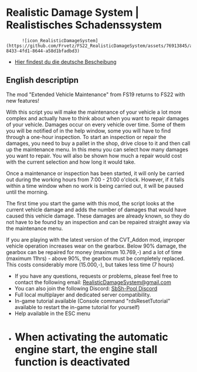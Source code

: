 # Realistic Damage System | Realistisches Schadenssystem
          ![icon_RealisticDamageSystem](https://github.com/Frvetz/FS22_RealisticDamageSystem/assets/76913845/a1c7d307-8433-4fd1-8644-a58d1bfadbd3)

- [Hier findest du die deutsche Bescheibung](#Deutsch)

## English descriptipn

The mod "Extended Vehicle Maintenance" from FS19 returns to FS22 with new features!

With this script you will make the maintenance of your vehicle a lot more complex and actually have to think about when you want to repair damages of your vehicle.
Damages occur on every vehicle over time. Some of them you will be notified of in the help window, some you will have to find through a one-hour inspection. 
To start an inspection or repair the damages, you need to buy a pallet in the shop, drive close to it and then call up the maintenance menu. In this menu you can select how many damages you want to repair. You will also be shown how much a repair would cost with the current selection and how long it would take. 

Once a maintenance or inspection has been started, it will only be carried out during the working hours from 7:00 - 21:00 o'clock. However, if it falls within a time window when no work is being carried out, it will be paused until the morning.

The first time you start the game with this mod, the script looks at the current vehicle damage and adds the number of damages that would have caused this vehicle damage. These damages are already known, so they do not have to be found by an inspection and can be repaired straight away via the maintenance menu.

If you are playing with the latest version of the CVT_Addon mod, improper vehicle operation increases wear on the gearbox. Below 90% damage, the gearbox can be repaired for money (maximum 10.769,-) and a lot of time (maximum 11hrs) - above 90%, the gearbox must be completely replaced. This costs considerably more (15.000,-), but takes less time (7 hours)

- If you have any questions, requests or problems, please feel free to contact the following email: RealisticDamageSystem@gmail.com
- You can also join the following Discord: [SbSh-Pool Discord](https://discord.com/invite/mfergkwhDu)
- Full local multiplayer and dedicated server compatibility.
- In-game tutorial available
(Console command "rdsResetTutorial" available to restart the in-game tutorial for yourself)
- Help available in the ESC menu
- # When activating the automatic engine start, the engine stall function is deactivated
